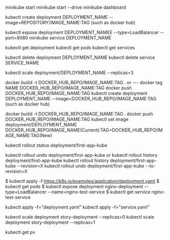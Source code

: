 minikube start
minikube start --drive
minikube dashboard

<!-- creating pods and deployment -->

kubectl create deployment DEPLOYMENT_NAME --image=REPOSITORY/IMAGE_NAME:TAG (such as docker hub)

<!-- creating and exposing the port -->

kubectl expose deployment DEPLOYMENT_NAMEE --type=LoadBalancer --port=8080
minikube service DEPLOYMENT_NAME

<!-- kubectl get -->

kubectl get deployment
kubectl get pods
kubectl get services

kubectl delete deployment DEPLOYMENT_NAME
kubectl delete service SERVICE_NAME

<!-- scalig up or down the pods -->

kubectl scale deployment/DEPLOYMENT_NAME --replicas=3

<!-- deploying -->

docker buiild -t DOCKER_HUB_REPO/IMAGE_NAME:TAG .
or --- docker tag NAME DOCKER_HUB_REPO/IMAGE_NAME:TAG
docker push DOCKER_HUB_REPO/IMAGE_NAME:TAG
kubectl create deployment DEPLOYMENT_NAME --image=DOCKER_HUB_REPO/IMAGE_NAME:TAG (such as docker hub)

<!-- redeploying -->

docker buiild -t DOCKER_HUB_REPO/IMAGE_NAME:TAG .
docker push DOCKER_HUB_REPO/IMAGE_NAME:TAG
kubectl set image deployment/DEPLOYMENT_NAME DOCKER_HUB_REPO/IMAGE_NAME(Current):TAG=DOCKER_HUB_REPO/IMAGE_NAME:TAG(New)

<!-- checking if it was deployed successfully -->

kubectl rollout status deployment/first-app-kube

<!-- Rollback the latest deployment, kubernetes will not stop the older pods until the new one is running -->

kubectl rollout undo deployment/first-app-kube
or
kubectl rollout history deployment/first-app-kube
kubectl rollout history deployment/first-app-kube --revision=X
kubectl rollout undo deployment/first-app-kube --to-revision=X

<!-- example -->

$ kubectl apply -f https://k8s.io/examples/application/deployment.yaml
$ kubectl get pods
$ kubectl expose deployment nginx-deployment --type=LoadBalancer --name=nginx-test-service
$ kubectl get service nginx-test-service

<!-- deploying with template -->

kubectl apply -f="deployment.yaml"
kubectl apply -f="service.yaml"

<!-- restarting pods -->

kubectl scale deployment story-deployment --replicas=0
kubectl scale deployment story-deployment --replicas=1

<!-- get volumes -->

kubectl get pv
